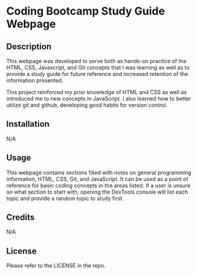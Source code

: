 # Coding Bootcamp Study Guide Webpage

## Description

This webpage was developed to serve both as hands-on practice of the HTML, CSS, Javascript, and Git concepts that I was learning as well as to provide a study guide for future reference and increased retention of the information presented.

This project reinforced my prior knowledge of HTML and CSS as well as introduced me to new concepts in JavaScript. I also learned how to better utilize git and github, developing good habits for version control.

## Installation

N/A

## Usage

This webpage contains sections filled with notes on general programming information, HTML, CSS, Git, and JavaScript. It can be used as a point of reference for basic coding concepts in the areas listed. If a user is unsure on what section to start with, opening the DevTools console will list each topic and provide a random topic to study first.

## Credits

N/A

## License

Please refer to the LICENSE in the repo.